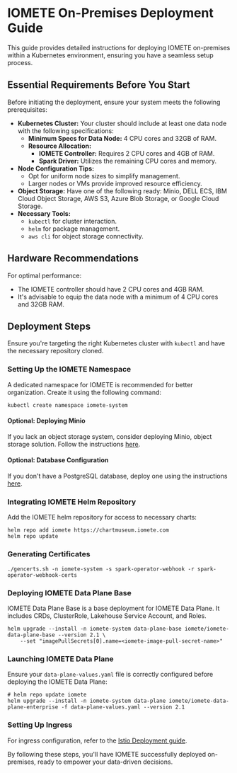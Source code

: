 # IOMETE On-Premises Deployment Guide

This guide provides detailed instructions for deploying IOMETE on-premises within a Kubernetes environment, ensuring you have a seamless setup process.

## Essential Requirements Before You Start

Before initiating the deployment, ensure your system meets the following prerequisites:

- **Kubernetes Cluster:** Your cluster should include at least one data node with the following specifications:
  - **Minimum Specs for Data Node:** 4 CPU cores and 32GB of RAM.
  - **Resource Allocation:**
    - **IOMETE Controller:** Requires 2 CPU cores and 4GB of RAM.
    - **Spark Driver:** Utilizes the remaining CPU cores and memory.
- **Node Configuration Tips:**
  - Opt for uniform node sizes to simplify management.
  - Larger nodes or VMs provide improved resource efficiency.
- **Object Storage:** Have one of the following ready: Minio, DELL ECS, IBM Cloud Object Storage, AWS S3, Azure Blob Storage, or Google Cloud Storage.
- **Necessary Tools:**
  - `kubectl` for cluster interaction.
  - `helm` for package management.
  - `aws cli` for object storage connectivity.

## Hardware Recommendations

For optimal performance:
- The IOMETE controller should have 2 CPU cores and 4GB RAM.
- It's advisable to equip the data node with a minimum of 4 CPU cores and 32GB RAM.

## Deployment Steps

Ensure you're targeting the right Kubernetes cluster with `kubectl` and have the necessary repository cloned.

### Setting Up the IOMETE Namespace

A dedicated namespace for IOMETE is recommended for better organization. Create it using the following command:

```shell
kubectl create namespace iomete-system
```

#### Optional: Deploying Minio

If you lack an object storage system, consider deploying Minio, object storage solution. Follow the instructions [here](minio/minio-deployment.md).

#### Optional: Database Configuration

If you don't have a PostgreSQL database, deploy one using the instructions [here](database/postgresql-deployment.md).

### Integrating IOMETE Helm Repository

Add the IOMETE helm repository for access to necessary charts:

```shell
helm repo add iomete https://chartmuseum.iomete.com
helm repo update
```

### Generating Certificates

```shell
./gencerts.sh -n iomete-system -s spark-operator-webhook -r spark-operator-webhook-certs
```

### Deploying IOMETE Data Plane Base

IOMETE Data Plane Base is a base deployment for IOMETE Data Plane. It includes CRDs, ClusterRole, Lakehouse Service Account, and Roles.

```shell
helm upgrade --install -n iomete-system data-plane-base iomete/iomete-data-plane-base --version 2.1 \
    --set "imagePullSecrets[0].name=<iomete-image-pull-secret-name>"
```

### Launching IOMETE Data Plane

Ensure your `data-plane-values.yaml` file is correctly configured before deploying the IOMETE Data Plane:

```shell
# helm repo update iomete
helm upgrade --install -n iomete-system data-plane iomete/iomete-data-plane-enterprise -f data-plane-values.yaml --version 2.1
```

### Setting Up Ingress

For ingress configuration, refer to the [Istio Deployment guide](istio-ingress/istio-deployment.md).

By following these steps, you'll have IOMETE successfully deployed on-premises, ready to empower your data-driven decisions.
